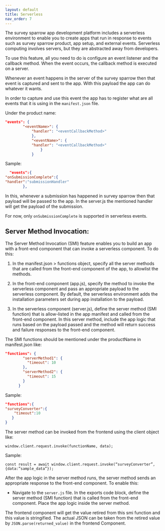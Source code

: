 ```yaml
---
layout: default
title: Serverless
nav_order: 7
---
```


The survey sparrow app development platform includes a serverless environment to enable you to create apps that run in response to events such as survey sparrow product, app setup, and external events. Serverless computing involves servers, but they are abstracted away from developers.

To use this feature, all you need to do is configure an event listener and the callback method. When the event occurs, the callback method is executed on a server. 


Whenever an event happens in the server of the survey sparrow then that event is captured and sent to the app. With this payload the app can do whatever it wants.

In order to capture and use this event the app has to register what are all events that it is using in the `manifest.json` file.

Under the product name:

```json
"events": {
        "<eventName>": {
            "handler": "<eventCallbackMethod>"
            },
            "<eventName>": {
            "handler": "<eventCallbackMethod>"
                }
            }
```

Sample:
```json
  "events":{
"onSubmissionComplete":{
"handler":"submissionHandler"
        },
```
In this, whenever a submission has happened in survey sparrow then that payload will be passed to the app. In the server.js the mentioned handler will get the payload of the submission.

For now, only `onSubmissionComplete` is supported in serverless events.

## **Server Method Invocation:**

The Server Method Invocation (SMI) feature enables you to build an app with a front-end component that can invoke a serverless component. To do this:

1. In the manifest.json > functions object, specify all the server methods that are called from the front-end component of the app, to allowlist the methods.

2. In the front-end component (app.js), specify the method to invoke the serverless component and pass an appropriate payload to the serverless component. By default, the serverless environment adds the installation parameters set during app installation to the payload.

3. In the serverless component (server.js), define the server method (SMI function) that is allow-listed in the app manifest and called from the front-end component. In this server method, include the app logic that runs based on the payload passed and the method will return success and failure responses to the front-end component.


The SMI functions should be mentioned under the productName in manifest.json like:

```json
"functions": {
        "serverMethod1": {
          "timeout": 10
        },
        "serverMethod2": {
          "timeout": 15
        }
      }
```

Sample:
```json
"functions":{
"surveyConverter":{       
    "timeout":10
   }
}
```

The server method can be invoked from the frontend using the client object like:

`window.client.request.invoke(functionName, data);`

Sample:

`const result = await window.client.request.invoke(“surveyConverter”, {data:”sample_data”});
`

After the app logic in the server method runs, the server method sends an appropriate response to the front-end component. To enable this:

- Navigate to the `server.js` file. In the exports code block, define the server method (SMI function) that is called from the front-end component. Place the app logic inside the server method.

The frontend component will get the value retired from this smi function and this value is stringified. The actual JSON can be taken from the retired value by `JSON.parse(returned_value)` in the frontend Component.







